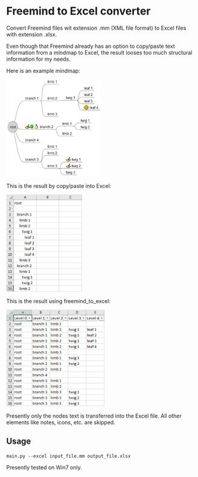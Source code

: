 # Freemind to Excel converter

Convert Freemind files wit extension .mm (XML file format) to Excel files with extension .xlsx.

Even though that Freemind already has an option to copy/paste text information from a mindmap to Excel, the result looses too much structural information for my needs.

Here is an example mindmap:

<img src="docs/freemind_map.png" width=250>

This is the result by copy/paste into Excel:

<img src="docs/Excel_copy_paste.png" width=200>

This is the result using freemind_to_excel:

<img src="docs/Excel_freemind_to_excel.png" width=260>

Presently only the nodes text is transferred into the Excel file. All other elements like notes, icons, etc. are skipped.

## Usage

    main.py --excel input_file.mm output_file.xlsx

Presently tested on Win7 only.
